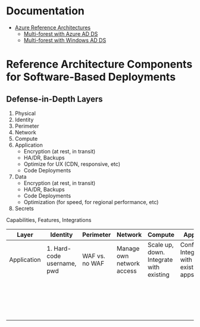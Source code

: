 # Documentation
- [Azure Reference Architectures](https://docs.microsoft.com/en-us/azure/architecture/browse/)
   - [Multi-forest with Azure AD DS](https://docs.microsoft.com/en-us/azure/architecture/example-scenario/wvd/multi-forest-azure-managed)
   - [Multi-forest with Windows AD DS](https://docs.microsoft.com/en-us/azure/architecture/example-scenario/wvd/multi-forest)

# Reference Architecture Components for Software-Based Deployments

## Defense-in-Depth Layers

1. Physical
1. Identity
1. Perimeter
1. Network
1. Compute
1. Application
    - Encryption (at rest, in transit)
    - HA/DR, Backups
    - Optimize for UX (CDN, responsive, etc)
    - Code Deployments
3. Data
    - Encryption (at rest, in transit)
    - HA/DR, Backups
    - Code Deployments
    - Optimization (for speed, for regional performance, etc)
1. Secrets

Capabilities, Features, Integrations

| **Layer**   | **Identity**               | **Perimeter**  | **Network**               | **Compute**                             | **Application**                                     | **Data**  | **Secrets** |
|-------------|----------------------------|----------------|---------------------------|-----------------------------------------|-----------------------------------------------------|-----------|-------------|
| Application | 1. Hard-code username, pwd | WAF vs. no WAF | Manage own network access | Scale up, down. Integrate with existing | Configuration. Integration with existing/other apps | Access to | Access to   |
|             |                            |                |                           |                                         |                                                     |           |             |
|             |                            |                |                           |                                         |                                                     |           |             |
|             |                            |                |                           |                                         |                                                     |           |             |
|             |                            |                |                           |                                         |                                                     |           |             |
|             |                            |                |                           |                                         |                                                     |           |             |
|             |                            |                |                           |                                         |                                                     |           |             |
|             |                            |                |                           |                                         |                                                     |           |             |
|             |                            |                |                           |                                         |                                                     |           |             |
|             |                            |                |                           |                                         |                                                     |           |             |
|             |                            |                |                           |                                         |                                                     |           |             |
|             |                            |                |                           |                                         |                                                     |           |             |
|             |                            |                |                           |                                         |                                                     |           |             |
|             |                            |                |                           |                                         |                                                     |           |             |
|             |                            |                |                           |                                         |                                                     |           |             |
|             |                            |                |                           |                                         |                                                     |           |             |
|             |                            |                |                           |                                         |                                                     |           |             |
|             |                            |                |                           |                                         |                                                     |           |             |
|             |                            |                |                           |                                         |                                                     |           |             |

